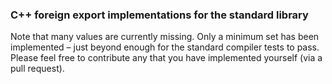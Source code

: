 ### C++ foreign export implementations for the standard library

Note that many values are currently missing. Only a minimum set has been implemented – just beyond enough for the standard compiler tests to pass. Please feel free to contribute any that you have implemented yourself (via a pull request).
